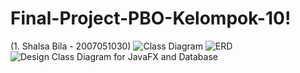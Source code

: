 # Final-Project-PBO-Kelompok-10!
(1. Shalsa Bila - 2007051030)
![Class Diagram](https://user-images.githubusercontent.com/96671516/147407673-a60985a6-ea04-4ecb-b54f-9191217f24eb.png)
![ERD](https://user-images.githubusercontent.com/96671516/147407676-42c6598c-d423-4e81-91a5-88f0d676effd.png)
![Design Class Diagram for JavaFX and Database](https://user-images.githubusercontent.com/96671516/147407677-92488e2b-42c9-4dd3-b090-b2304ae55267.png)
